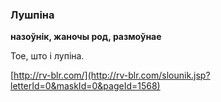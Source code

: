 ### Лушпіна
**назоўнік, жаночы род, размоўнае**

Тое, што і лупіна.

<a rel="author">[http://rv-blr.com/](http://rv-blr.com/slounik.jsp?letterId=0&maskId=0&pageId=1568)</a>
